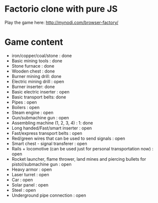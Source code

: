 # Factorio clone with pure JS

Play the game here: http://mynodi.com/browser-factory/

# Game content

- iron/copper/coal/stone : done
- Basic mining tools : done
- Stone furnace : done
- Wooden chest : done
- Burner mining drill: done
- Electric mining drill : open
- Burner inserter: done
- Basic electric inserter : open
- Basic transport belts: done
- Pipes : open
- Boilers : open
- Steam engine : open
- Gun/submachine gun : open
- Assembling machine (1, 2, 3, 4) : 1: done
- Long handed/Fast/smart inserter : open
- Fast/express transport belts : open
- Red/green wires that can be used to send signals : open
- Smart chest - signal transferer : open
- Rails + locomotive (can be used just for personal transportation now) : open
- Rocket launcher, flame thrower, land mines and piercing bullets for pistol/submachine gun : open
- Heavy armor : open
- Laser turret : open
- Car : open
- Solar panel : open
- Steel : open
- Underground pipe connection : open
